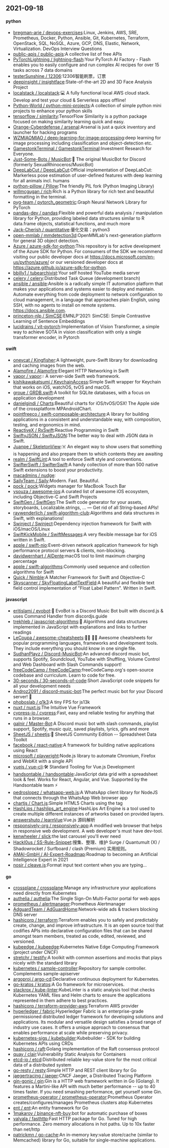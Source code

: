 ## 2021-09-18

#### python
* [bregman-arie / devops-exercises](https://github.com/bregman-arie/devops-exercises):Linux, Jenkins, AWS, SRE, Prometheus, Docker, Python, Ansible, Git, Kubernetes, Terraform, OpenStack, SQL, NoSQL, Azure, GCP, DNS, Elastic, Network, Virtualization. DevOps Interview Questions
* [public-apis / public-apis](https://github.com/public-apis/public-apis):A collective list of free APIs
* [PyTorchLightning / lightning-flash](https://github.com/PyTorchLightning/lightning-flash):Your PyTorch AI Factory - Flash enables you to easily configure and run complex AI recipes for over 15 tasks across 7 data domains
* [testerSunshine / 12306](https://github.com/testerSunshine/12306):12306智能刷票，订票
* [deepinsight / insightface](https://github.com/deepinsight/insightface):State-of-the-art 2D and 3D Face Analysis Project
* [localstack / localstack](https://github.com/localstack/localstack):💻
A fully functional local AWS cloud stack. Develop and test your cloud & Serverless apps offline!
* [Python-World / python-mini-projects](https://github.com/Python-World/python-mini-projects):A collection of simple python mini projects to enhance your python skills
* [tensorflow / similarity](https://github.com/tensorflow/similarity):TensorFlow Similarity is a python package focused on making similarity learning quick and easy.
* [Orange-Cyberdefense / arsenal](https://github.com/Orange-Cyberdefense/arsenal):Arsenal is just a quick inventory and launcher for hacking programs
* [WZMIAOMIAO / deep-learning-for-image-processing](https://github.com/WZMIAOMIAO/deep-learning-for-image-processing):deep learning for image processing including classification and object-detection etc.
* [GamestonkTerminal / GamestonkTerminal](https://github.com/GamestonkTerminal/GamestonkTerminal):Investment Research for Everyone.
* [Just-Some-Bots / MusicBot](https://github.com/Just-Some-Bots/MusicBot):🎵
The original MusicBot for Discord (formerly SexualRhinoceros/MusicBot)
* [DeepLabCut / DeepLabCut](https://github.com/DeepLabCut/DeepLabCut):Official implementation of DeepLabCut: Markerless pose estimation of user-defined features with deep learning for all animals incl. humans
* [python-pillow / Pillow](https://github.com/python-pillow/Pillow):The friendly PIL fork (Python Imaging Library)
* [willmcgugan / rich](https://github.com/willmcgugan/rich):Rich is a Python library for rich text and beautiful formatting in the terminal.
* [pyg-team / pytorch_geometric](https://github.com/pyg-team/pytorch_geometric):Graph Neural Network Library for PyTorch
* [pandas-dev / pandas](https://github.com/pandas-dev/pandas):Flexible and powerful data analysis / manipulation library for Python, providing labeled data structures similar to R data.frame objects, statistical functions, and much more
* [Jack-Cherish / quantitative](https://github.com/Jack-Cherish/quantitative):量化交易：python3
* [open-mmlab / mmdetection3d](https://github.com/open-mmlab/mmdetection3d):OpenMMLab's next-generation platform for general 3D object detection.
* [Azure / azure-sdk-for-python](https://github.com/Azure/azure-sdk-for-python):This repository is for active development of the Azure SDK for Python. For consumers of the SDK we recommend visiting our public developer docs at https://docs.microsoft.com/en-us/python/azure/ or our versioned developer docs at https://azure.github.io/azure-sdk-for-python.
* [bbilly1 / tubearchivist](https://github.com/bbilly1/tubearchivist):Your self hosted YouTube media server
* [celery / celery](https://github.com/celery/celery):Distributed Task Queue (development branch)
* [ansible / ansible](https://github.com/ansible/ansible):Ansible is a radically simple IT automation platform that makes your applications and systems easier to deploy and maintain. Automate everything from code deployment to network configuration to cloud management, in a language that approaches plain English, using SSH, with no agents to install on remote systems. https://docs.ansible.com.
* [princeton-nlp / SimCSE](https://github.com/princeton-nlp/SimCSE):EMNLP'2021: SimCSE: Simple Contrastive Learning of Sentence Embeddings
* [lucidrains / vit-pytorch](https://github.com/lucidrains/vit-pytorch):Implementation of Vision Transformer, a simple way to achieve SOTA in vision classification with only a single transformer encoder, in Pytorch

#### swift
* [onevcat / Kingfisher](https://github.com/onevcat/Kingfisher):A lightweight, pure-Swift library for downloading and caching images from the web.
* [Alamofire / Alamofire](https://github.com/Alamofire/Alamofire):Elegant HTTP Networking in Swift
* [vapor / vapor](https://github.com/vapor/vapor):💧
A server-side Swift web framework.
* [kishikawakatsumi / KeychainAccess](https://github.com/kishikawakatsumi/KeychainAccess):Simple Swift wrapper for Keychain that works on iOS, watchOS, tvOS and macOS.
* [groue / GRDB.swift](https://github.com/groue/GRDB.swift):A toolkit for SQLite databases, with a focus on application development
* [danielgindi / Charts](https://github.com/danielgindi/Charts):Beautiful charts for iOS/tvOS/OSX! The Apple side of the crossplatform MPAndroidChart.
* [pointfreeco / swift-composable-architecture](https://github.com/pointfreeco/swift-composable-architecture):A library for building applications in a consistent and understandable way, with composition, testing, and ergonomics in mind.
* [ReactiveX / RxSwift](https://github.com/ReactiveX/RxSwift):Reactive Programming in Swift
* [SwiftyJSON / SwiftyJSON](https://github.com/SwiftyJSON/SwiftyJSON):The better way to deal with JSON data in Swift.
* [Juanpe / SkeletonView](https://github.com/Juanpe/SkeletonView):☠️
An elegant way to show users that something is happening and also prepare them to which contents they are awaiting
* [realm / SwiftLint](https://github.com/realm/SwiftLint):A tool to enforce Swift style and conventions.
* [SwifterSwift / SwifterSwift](https://github.com/SwifterSwift/SwifterSwift):A handy collection of more than 500 native Swift extensions to boost your productivity.
* [macadmins / nudge](https://github.com/macadmins/nudge):
* [SailyTeam / Saily](https://github.com/SailyTeam/Saily):Modern. Fast. Beautiful.
* [pock / pock](https://github.com/pock/pock):Widgets manager for MacBook Touch Bar
* [vsouza / awesome-ios](https://github.com/vsouza/awesome-ios):A curated list of awesome iOS ecosystem, including Objective-C and Swift Projects
* [SwiftGen / SwiftGen](https://github.com/SwiftGen/SwiftGen):The Swift code generator for your assets, storyboards, Localizable.strings, … — Get rid of all String-based APIs!
* [raywenderlich / swift-algorithm-club](https://github.com/raywenderlich/swift-algorithm-club):Algorithms and data structures in Swift, with explanations!
* [Swinject / Swinject](https://github.com/Swinject/Swinject):Dependency injection framework for Swift with iOS/macOS/Linux
* [SwiftKickMobile / SwiftMessages](https://github.com/SwiftKickMobile/SwiftMessages):A very flexible message bar for iOS written in Swift.
* [apple / swift-nio](https://github.com/apple/swift-nio):Event-driven network application framework for high performance protocol servers & clients, non-blocking.
* [davidwernhart / AlDente](https://github.com/davidwernhart/AlDente):macOS tool to limit maximum charging percentage
* [apple / swift-algorithms](https://github.com/apple/swift-algorithms):Commonly used sequence and collection algorithms for Swift
* [Quick / Nimble](https://github.com/Quick/Nimble):A Matcher Framework for Swift and Objective-C
* [Skyscanner / SkyFloatingLabelTextField](https://github.com/Skyscanner/SkyFloatingLabelTextField):A beautiful and flexible text field control implementation of "Float Label Pattern". Written in Swift.

#### javascript
* [eritislami / evobot](https://github.com/eritislami/evobot):🤖
EvoBot is a Discord Music Bot built with discord.js & uses Command Handler from discordjs.guide
* [trekhleb / javascript-algorithms](https://github.com/trekhleb/javascript-algorithms):📝
Algorithms and data structures implemented in JavaScript with explanations and links to further readings
* [LeCoupa / awesome-cheatsheets](https://github.com/LeCoupa/awesome-cheatsheets):👩‍💻
👨‍💻
Awesome cheatsheets for popular programming languages, frameworks and development tools. They include everything you should know in one single file.
* [SudhanPlayz / Discord-MusicBot](https://github.com/SudhanPlayz/Discord-MusicBot):An advanced discord music bot, supports Spotify, Soundcloud, YouTube with Shuffling, Volume Control and Web Dashboard with Slash Commands support!
* [freeCodeCamp / freeCodeCamp](https://github.com/freeCodeCamp/freeCodeCamp):freeCodeCamp.org's open-source codebase and curriculum. Learn to code for free.
* [30-seconds / 30-seconds-of-code](https://github.com/30-seconds/30-seconds-of-code):Short JavaScript code snippets for all your development needs
* [Androz2091 / discord-music-bot](https://github.com/Androz2091/discord-music-bot):The perfect music bot for your Discord server!
🤘
* [phoboslab / q1k3](https://github.com/phoboslab/q1k3):A tiny FPS for js13k
* [nuxt / nuxt.js](https://github.com/nuxt/nuxt.js):The Intuitive Vue Framework
* [cypress-io / cypress](https://github.com/cypress-io/cypress):Fast, easy and reliable testing for anything that runs in a browser.
* [galnir / Master-Bot](https://github.com/galnir/Master-Bot):A Discord music bot with slash commands, playlist support, Spotify, music quiz, saved playlists, lyrics, gifs and more
* [SheetJS / sheetjs](https://github.com/SheetJS/sheetjs):📗
SheetJS Community Edition -- Spreadsheet Data Toolkit
* [facebook / react-native](https://github.com/facebook/react-native):A framework for building native applications using React
* [microsoft / playwright](https://github.com/microsoft/playwright):Node.js library to automate Chromium, Firefox and WebKit with a single API
* [vuejs / vue-cli](https://github.com/vuejs/vue-cli):🛠️
Standard Tooling for Vue.js Development
* [handsontable / handsontable](https://github.com/handsontable/handsontable):JavaScript data grid with a spreadsheet look & feel. Works for React, Angular, and Vue. Supported by the Handsontable team
⚡
* [pedroslopez / whatsapp-web.js](https://github.com/pedroslopez/whatsapp-web.js):A WhatsApp client library for NodeJS that connects through the WhatsApp Web browser app
* [chartjs / Chart.js](https://github.com/chartjs/Chart.js):Simple HTML5 Charts using the <canvas> tag
* [HashLips / hashlips_art_engine](https://github.com/HashLips/hashlips_art_engine):HashLips Art Engine is a tool used to create multiple different instances of artworks based on provided layers.
* [answershuto / learnVue](https://github.com/answershuto/learnVue):Vue.js 源码解析
* [responsively-org / responsively-app](https://github.com/responsively-org/responsively-app):A modified web browser that helps in responsive web development. A web developer's must have dev-tool.
* [kenwheeler / slick](https://github.com/kenwheeler/slick):the last carousel you'll ever need
* [Hackl0us / SS-Rule-Snippet](https://github.com/Hackl0us/SS-Rule-Snippet):搜集、整理、维护 Surge / Quantumult (X) / Shadowrocket / Surfboard / clash (Premium) 实用规则。
* [AMAI-GmbH / AI-Expert-Roadmap](https://github.com/AMAI-GmbH/AI-Expert-Roadmap):Roadmap to becoming an Artificial Intelligence Expert in 2021
* [nosir / cleave.js](https://github.com/nosir/cleave.js):Format input text content when you are typing...

#### go
* [crossplane / crossplane](https://github.com/crossplane/crossplane):Manage any infrastructure your applications need directly from Kubernetes
* [authelia / authelia](https://github.com/authelia/authelia):The Single Sign-On Multi-Factor portal for web apps
* [prometheus / alertmanager](https://github.com/prometheus/alertmanager):Prometheus Alertmanager
* [AdguardTeam / AdGuardHome](https://github.com/AdguardTeam/AdGuardHome):Network-wide ads & trackers blocking DNS server
* [hashicorp / terraform](https://github.com/hashicorp/terraform):Terraform enables you to safely and predictably create, change, and improve infrastructure. It is an open source tool that codifies APIs into declarative configuration files that can be shared amongst team members, treated as code, edited, reviewed, and versioned.
* [kubeedge / kubeedge](https://github.com/kubeedge/kubeedge):Kubernetes Native Edge Computing Framework (project under CNCF)
* [stretchr / testify](https://github.com/stretchr/testify):A toolkit with common assertions and mocks that plays nicely with the standard library
* [kubernetes / sample-controller](https://github.com/kubernetes/sample-controller):Repository for sample controller. Complements sample-apiserver
* [argoproj / argo-cd](https://github.com/argoproj/argo-cd):Declarative continuous deployment for Kubernetes.
* [go-kratos / kratos](https://github.com/go-kratos/kratos):A Go framework for microservices.
* [stackrox / kube-linter](https://github.com/stackrox/kube-linter):KubeLinter is a static analysis tool that checks Kubernetes YAML files and Helm charts to ensure the applications represented in them adhere to best practices.
* [hashicorp / terraform-provider-aws](https://github.com/hashicorp/terraform-provider-aws):Terraform AWS provider
* [hyperledger / fabric](https://github.com/hyperledger/fabric):Hyperledger Fabric is an enterprise-grade permissioned distributed ledger framework for developing solutions and applications. Its modular and versatile design satisfies a broad range of industry use cases. It offers a unique approach to consensus that enables performance at scale while preserving privacy.
* [kubernetes-sigs / kubebuilder](https://github.com/kubernetes-sigs/kubebuilder):Kubebuilder - SDK for building Kubernetes APIs using CRDs
* [hashicorp / raft](https://github.com/hashicorp/raft):Golang implementation of the Raft consensus protocol
* [quay / clair](https://github.com/quay/clair):Vulnerability Static Analysis for Containers
* [etcd-io / etcd](https://github.com/etcd-io/etcd):Distributed reliable key-value store for the most critical data of a distributed system
* [go-resty / resty](https://github.com/go-resty/resty):Simple HTTP and REST client library for Go
* [jaegertracing / jaeger](https://github.com/jaegertracing/jaeger):CNCF Jaeger, a Distributed Tracing Platform
* [gin-gonic / gin](https://github.com/gin-gonic/gin):Gin is a HTTP web framework written in Go (Golang). It features a Martini-like API with much better performance -- up to 40 times faster. If you need smashing performance, get yourself some Gin.
* [prometheus-operator / prometheus-operator](https://github.com/prometheus-operator/prometheus-operator):Prometheus Operator creates/configures/manages Prometheus clusters atop Kubernetes
* [ent / ent](https://github.com/ent/ent):An entity framework for Go
* [1makarov / binance-nft-buy](https://github.com/1makarov/binance-nft-buy):bot for automatic purchase of boxes
* [valyala / fasthttp](https://github.com/valyala/fasthttp):Fast HTTP package for Go. Tuned for high performance. Zero memory allocations in hot paths. Up to 10x faster than net/http
* [patrickmn / go-cache](https://github.com/patrickmn/go-cache):An in-memory key:value store/cache (similar to Memcached) library for Go, suitable for single-machine applications.

